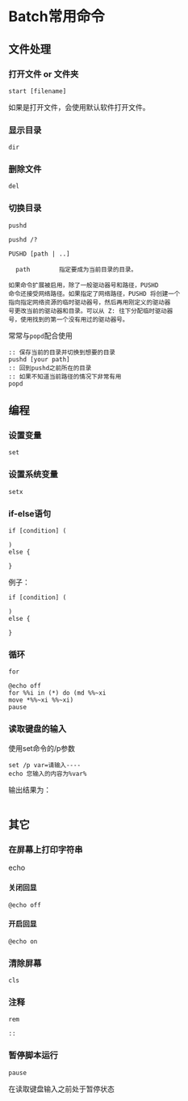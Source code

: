 # Batch常用命令

## 文件处理

### 打开文件 or 文件夹

```batch
start [filename]
```

如果是打开文件，会使用默认软件打开文件。

### 显示目录

```batch
dir
```


### 删除文件

```batch
del
```

### 切换目录

```batch
pushd
```

```batch
pushd /?

PUSHD [path | ..]

  path        指定要成为当前目录的目录。

如果命令扩展被启用，除了一般驱动器号和路径，PUSHD
命令还接受网络路径。如果指定了网络路径，PUSHD 将创建一个
指向指定网络资源的临时驱动器号，然后再用刚定义的驱动器
号更改当前的驱动器和目录。可以从 Z: 往下分配临时驱动器
号，使用找到的第一个没有用过的驱动器号。
```

常常与`popd`配合使用

```batch
:: 保存当前的目录并切换到想要的目录
pushd [your path]
:: 回到pushd之前所在的目录
:: 如果不知道当前路径的情况下非常有用
popd
```

## 编程

### 设置变量

```batch
set
```


### 设置系统变量

```batch
setx
```

### if-else语句

```batch
if [condition] (

)
else {

}
```

例子：

```batch
if [condition] (

)
else {

}
```

### 循环

```batch
for
```

```batch
@echo off
for %%i in (*) do (md %%~xi 
move *%%~xi %%~xi)
pause
```

### 读取键盘的输入

使用set命令的/p参数

```batch
set /p var=请输入----
echo 您输入的内容为%var%  
```

输出结果为：

```batch

```

## 其它

### 在屏幕上打印字符串

echo

#### 关闭回显

```batch
@echo off
```

#### 开启回显

```batch
@echo on
```

### 清除屏幕

```batch
cls
```

### 注释

```batch
rem
```

```batch
::
```

### 暂停脚本运行

```batch
pause
```

在读取键盘输入之前处于暂停状态
